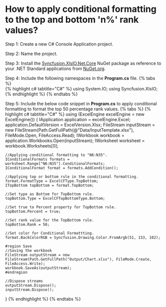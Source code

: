 # How to apply conditional formatting to the top and bottom 'n%' rank values?

Step 1: Create a new C# Console Application project.

Step 2: Name the project.

Step 3: Install the [Syncfusion.XlsIO.Net.Core](https://www.nuget.org/packages/Syncfusion.XlsIO.Net.Core) NuGet package as reference to your .NET Standard applications from [NuGet.org](https://www.nuget.org).

Step 4: Include the following namespaces in the **Program.cs** file.
{% tabs %}  
{% highlight c# tabtitle="C#" %}
using System.IO;
using Syncfusion.XlsIO;
{% endhighlight %}
{% endtabs %}  

Step 5: Include the below code snippet in **Program.cs** to apply conditional formatting to format the top 50 percentage rank values.
{% tabs %}
{% highlight c# tabtitle="C#" %}
using (ExcelEngine excelEngine = new ExcelEngine())
{
	IApplication application = excelEngine.Excel;
	application.DefaultVersion = ExcelVersion.Xlsx;
	FileStream inputStream = new FileStream(Path.GetFullPath(@"Data/InputTemplate.xlsx"), FileMode.Open, FileAccess.Read);
	IWorkbook workbook = application.Workbooks.Open(inputStream);
	IWorksheet worksheet = workbook.Worksheets[0];

	//Applying conditional formatting to "N6:N35".
	IConditionalFormats formats = worksheet.Range["N6:N35"].ConditionalFormats;
	IConditionalFormat format = formats.AddCondition();

	//Applying top or bottom rule in the conditional formatting.
	format.FormatType = ExcelCFType.TopBottom;
	ITopBottom topBottom = format.TopBottom;

	//Set type as Bottom for TopBottom rule.
	topBottom.Type = ExcelCFTopBottomType.Bottom;

	//Set true to Percent property for TopBottom rule.
	topBottom.Percent = true;

	//Set rank value for the TopBottom rule.
	topBottom.Rank = 50;

	//Set color for Conditional Formattting.
	format.BackColorRGB = Syncfusion.Drawing.Color.FromArgb(51, 153, 102);

	#region Save
	//Saving the workbook
	FileStream outputStream = new FileStream(Path.GetFullPath("Output/Chart.xlsx"), FileMode.Create, FileAccess.Write);
	workbook.SaveAs(outputStream);
	#endregion

	//Dispose streams
	outputStream.Dispose();
	inputStream.Dispose();
}
{% endhighlight %}
{% endtabs %}